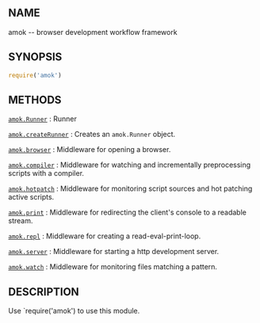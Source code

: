 ## NAME

amok -- browser development workflow framework

## SYNOPSIS

```js
require('amok')
```

## METHODS

[`amok.Runner`](amok.Runner.3.md)
:   Runner

[`amok.createRunner`](amok.createRunner.3.md)
:   Creates an `amok.Runner` object.

[`amok.browser`](amok.browser.3.md)
:   Middleware for opening a browser.

[`amok.compiler`](amok.compiler.3.md)
:   Middleware for watching and incrementally preprocessing scripts with a compiler.

[`amok.hotpatch`](hotpatch.3.md)
:   Middleware for monitoring script sources and hot patching active scripts.

[`amok.print`](amok.print.3.md)
:   Middleware for redirecting the client's console to a readable stream.

[`amok.repl`](amok.repl.3.md)
:   Middleware for creating a read-eval-print-loop.

[`amok.server`](amok.server.3.md)
:   Middleware for starting a http development server.

[`amok.watch`](amok.watch.3.md)
:   Middleware for monitoring files matching a pattern.

## DESCRIPTION

Use `require('amok') to use this module.